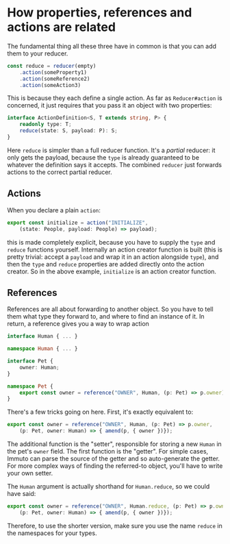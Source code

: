 # How properties, references and actions are related

The fundamental thing all these three have in common is that you can add them to your reducer.

```ts
const reduce = reducer(empty)
    .action(someProperty1)
    .action(someReference2)
    .action(someAction3)
```

This is because they each define a single action. As far as `Reducer#action` is concerned, it just requires that you pass it an object with two properties:

```ts
interface ActionDefinition<S, T extends string, P> {
    readonly type: T;
    reduce(state: S, payload: P): S;
}
```

Here `reduce` is simpler than a full reducer function. It's a *partial* reducer: it only gets the payload, because the `type` is already guaranteed to be whatever the definition says it accepts. The combined `reducer` just forwards actions to the correct partial reducer.

## Actions

When you declare a plain `action`:

```ts
export const initialize = action("INITIALIZE", 
    (state: People, payload: People) => payload);
```

this is made completely explicit, because you have to supply the `type` and `reduce` functions yourself. Internally an action creator function is built (this is pretty trivial: accept a `payload` and wrap it in an action alongside `type`), and then the `type` and `reduce` properties are added directly onto the action creator. So in the above example, `initialize` is an action creator function.

## References

References are all about forwarding to another object. So you have to tell them what type they forward to, and where to find an instance of it. In return, a reference gives you a way to wrap action 

```ts
interface Human { ... }

namespace Human { ... }

interface Pet {
    owner: Human;
}

namespace Pet {
    export const owner = reference("OWNER", Human, (p: Pet) => p.owner);
}
```

There's a few tricks going on here. First, it's exactly equivalent to:

```ts
export const owner = reference("OWNER", Human, (p: Pet) => p.owner,
    (p: Pet, owner: Human) => { amend(p, { owner })});
```

The additional function is the "setter", responsible for storing a new `Human` in the pet's `owner` field. The first function is the "getter". For simple cases, Immuto can parse the source of the getter and so auto-generate the getter. For more complex ways of finding the referred-to object, you'll have to write your own setter.

The `Human` argument is actually shorthand for `Human.reduce`, so we could have said:

```ts
export const owner = reference("OWNER", Human.reduce, (p: Pet) => p.owner,
    (p: Pet, owner: Human) => { amend(p, { owner })});
```

Therefore, to use the shorter version, make sure you use the name `reduce` in the namespaces for your types.

